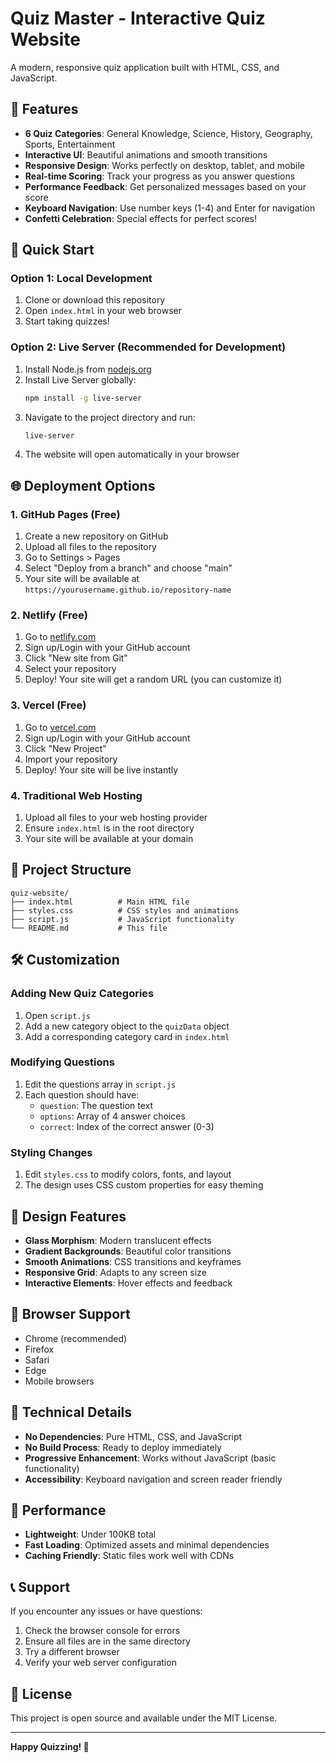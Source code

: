 # Quiz Master - Interactive Quiz Website

A modern, responsive quiz application built with HTML, CSS, and JavaScript.

## 🌟 Features

- **6 Quiz Categories**: General Knowledge, Science, History, Geography, Sports, Entertainment
- **Interactive UI**: Beautiful animations and smooth transitions
- **Responsive Design**: Works perfectly on desktop, tablet, and mobile
- **Real-time Scoring**: Track your progress as you answer questions
- **Performance Feedback**: Get personalized messages based on your score
- **Keyboard Navigation**: Use number keys (1-4) and Enter for navigation
- **Confetti Celebration**: Special effects for perfect scores!

## 🚀 Quick Start

### Option 1: Local Development
1. Clone or download this repository
2. Open `index.html` in your web browser
3. Start taking quizzes!

### Option 2: Live Server (Recommended for Development)
1. Install Node.js from [nodejs.org](https://nodejs.org/)
2. Install Live Server globally:
   ```bash
   npm install -g live-server
   ```
3. Navigate to the project directory and run:
   ```bash
   live-server
   ```
4. The website will open automatically in your browser

## 🌐 Deployment Options

### 1. GitHub Pages (Free)
1. Create a new repository on GitHub
2. Upload all files to the repository
3. Go to Settings > Pages
4. Select "Deploy from a branch" and choose "main"
5. Your site will be available at `https://yourusername.github.io/repository-name`

### 2. Netlify (Free)
1. Go to [netlify.com](https://netlify.com)
2. Sign up/Login with your GitHub account
3. Click "New site from Git"
4. Select your repository
5. Deploy! Your site will get a random URL (you can customize it)

### 3. Vercel (Free)
1. Go to [vercel.com](https://vercel.com)
2. Sign up/Login with your GitHub account
3. Click "New Project"
4. Import your repository
5. Deploy! Your site will be live instantly

### 4. Traditional Web Hosting
1. Upload all files to your web hosting provider
2. Ensure `index.html` is in the root directory
3. Your site will be available at your domain

## 📁 Project Structure

```
quiz-website/
├── index.html          # Main HTML file
├── styles.css          # CSS styles and animations
├── script.js           # JavaScript functionality
└── README.md           # This file
```

## 🛠️ Customization

### Adding New Quiz Categories
1. Open `script.js`
2. Add a new category object to the `quizData` object
3. Add a corresponding category card in `index.html`

### Modifying Questions
1. Edit the questions array in `script.js`
2. Each question should have:
   - `question`: The question text
   - `options`: Array of 4 answer choices
   - `correct`: Index of the correct answer (0-3)

### Styling Changes
1. Edit `styles.css` to modify colors, fonts, and layout
2. The design uses CSS custom properties for easy theming

## 🎨 Design Features

- **Glass Morphism**: Modern translucent effects
- **Gradient Backgrounds**: Beautiful color transitions
- **Smooth Animations**: CSS transitions and keyframes
- **Responsive Grid**: Adapts to any screen size
- **Interactive Elements**: Hover effects and feedback

## 📱 Browser Support

- Chrome (recommended)
- Firefox
- Safari
- Edge
- Mobile browsers

## 🔧 Technical Details

- **No Dependencies**: Pure HTML, CSS, and JavaScript
- **No Build Process**: Ready to deploy immediately
- **Progressive Enhancement**: Works without JavaScript (basic functionality)
- **Accessibility**: Keyboard navigation and screen reader friendly

## 🚀 Performance

- **Lightweight**: Under 100KB total
- **Fast Loading**: Optimized assets and minimal dependencies
- **Caching Friendly**: Static files work well with CDNs

## 📞 Support

If you encounter any issues or have questions:
1. Check the browser console for errors
2. Ensure all files are in the same directory
3. Try a different browser
4. Verify your web server configuration

## 📄 License

This project is open source and available under the MIT License.

---

**Happy Quizzing! 🎉** 